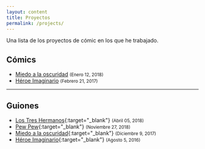 ```yaml
---
layout: content
title: Proyectos
permalink: /projects/
---
```


Una lista de los proyectos de cómic en los que he trabajado.

## Cómics

- [Miedo a la oscuridad](/miedo-a-la-oscuridad) <small>(Enero 12, 2018)</small>
- [Héroe Imaginario](/heroe-imaginario) <small>(Febrero 21, 2017)</small>

---

## Guiones

- [Los Tres Hermanos](/guiones/Los-tres-hermanos.pdf){:target="_blank"} <small>(Abril 05, 2018)</small>
- [Pew Pew](/guiones/Pew-pew.pdf){:target="_blank"} <small>(Noviembre 27, 2018)</small>
- [Miedo a la oscuridad](/guiones/Miedo-a-la-oscuridad.pdf){:target="_blank"} <small>(Diciembre 9, 2017)</small>
- [Héroe Imaginario](/guiones/Heroe-imaginario.pdf){:target="_blank"} <small>(Agosto 5, 2016)</small>